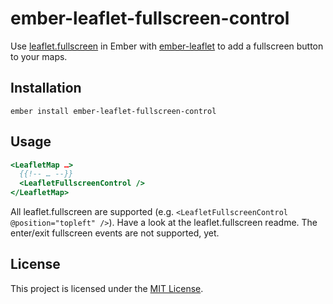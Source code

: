 ember-leaflet-fullscreen-control
==============================================================================

Use [leaflet.fullscreen](https://github.com/brunob/leaflet.fullscreen) in Ember with [ember-leaflet](https://ember-leaflet.com) to add a fullscreen button to your maps.



Installation
------------------------------------------------------------------------------

```
ember install ember-leaflet-fullscreen-control
```


Usage
------------------------------------------------------------------------------

```hbs
<LeafletMap …>
  {{!-- … --}}
  <LeafletFullscreenControl />
</LeafletMap>
```

All leaflet.fullscreen are supported (e.g. `<LeafletFullscreenControl @position="topleft" />`). Have a look at the leaflet.fullscreen readme. The enter/exit fullscreen events are not supported, yet.

License
------------------------------------------------------------------------------

This project is licensed under the [MIT License](LICENSE.md).
